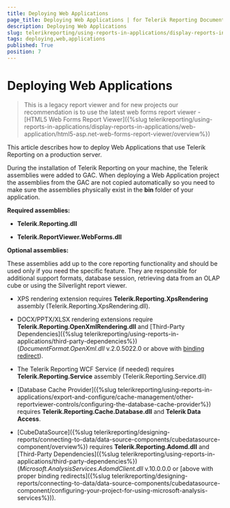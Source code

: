```yaml
---
title: Deploying Web Applications
page_title: Deploying Web Applications | for Telerik Reporting Documentation
description: Deploying Web Applications
slug: telerikreporting/using-reports-in-applications/display-reports-in-applications/web-application/asp.net-web-forms-report-viewer/deploying-web-applications
tags: deploying,web,applications
published: True
position: 7
---
```


# Deploying Web Applications



> This is a legacy report viewer and for new projects our recommendation is to use the latest web forms report viewer -           [HTML5 Web Forms Report Viewer]({%slug telerikreporting/using-reports-in-applications/display-reports-in-applications/web-application/html5-asp.net-web-forms-report-viewer/overview%})

This article describes how to deploy Web Applications that use Telerik Reporting on a production server.

During the installation of Telerik Reporting on your machine, the Telerik assemblies           were added to GAC. When deploying a Web Application project the assemblies from the GAC           are not copied automatically so you need to make sure the assemblies physically exist in the           __bin__ folder of your application.         

__Required assemblies:__ 

* __Telerik.Reporting.dll__ 

* __Telerik.ReportViewer.WebForms.dll__ 

__Optional assemblies:__ 

These assemblies add up to the core reporting functionality and should be used only if you need the specific feature.           They are responsible for additional support formats, database session, retrieving data from an OLAP cube or using the           Silverlight report viewer.         

* XPS rendering extension requires __Telerik.Reporting.XpsRendering__ assembly (Telerik.Reporting.XpsRendering.dll).             

* DOCX/PPTX/XLSX rendering extensions require __Telerik.Reporting.OpenXmlRendering.dll__             and [Third-Party Dependencies]({%slug telerikreporting/using-reports-in-applications/third-party-dependencies%}) (*DocumentFormat.OpenXml.dll*                v.2.0.5022.0 or above with                [binding redirect](http://msdn.microsoft.com/en-us/library/eftw1fys(v=vs.110).aspx)).             

* The Telerik Reporting WCF Service (if needed) requires               __Telerik.Reporting.Service__ assembly (Telerik.Reporting.Service.dll)             

* [Database Cache Provider]({%slug telerikreporting/using-reports-in-applications/export-and-configure/cache-management/other-reportviewer-controls/configuring-the-database-cache-provider%})               requires __Telerik.Reporting.Cache.Database.dll__ and __Telerik Data Access__.             

* [CubeDataSource]({%slug telerikreporting/designing-reports/connecting-to-data/data-source-components/cubedatasource-component/overview%}) requires               __Telerik.Reporting.Adomd.dll__ and [Third-Party Dependencies]({%slug telerikreporting/using-reports-in-applications/third-party-dependencies%})               (*Microsoft.AnalysisServices.AdomdClient.dll*  v.10.0.0.0 or [above with proper binding redirects]({%slug telerikreporting/designing-reports/connecting-to-data/data-source-components/cubedatasource-component/configuring-your-project-for-using-microsoft-analysis-services%})).             


